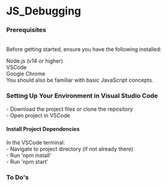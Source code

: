 # JS_Debugging
 
<h3>Prerequisites </h3> <br>
Before getting started, ensure you have the following installed:

Node.js (v14 or higher) <br>
VSCode <br>
Google Chrome <br>
You should also be familiar with basic JavaScript concepts. <br>


<h3> Setting Up Your Environment in Visual Studio Code </h3> 
- Download the project files or clone the repository <br>
- Open project in VSCode <br>

<h4> Install Project Dependencies </h4>
In the VSCode terminal: <br>
- Navigate to project directory (if not already there) <br>
- Run 'npm install' <br>
- Run 'npm start'<br>


<h3>To Do's</h3>










